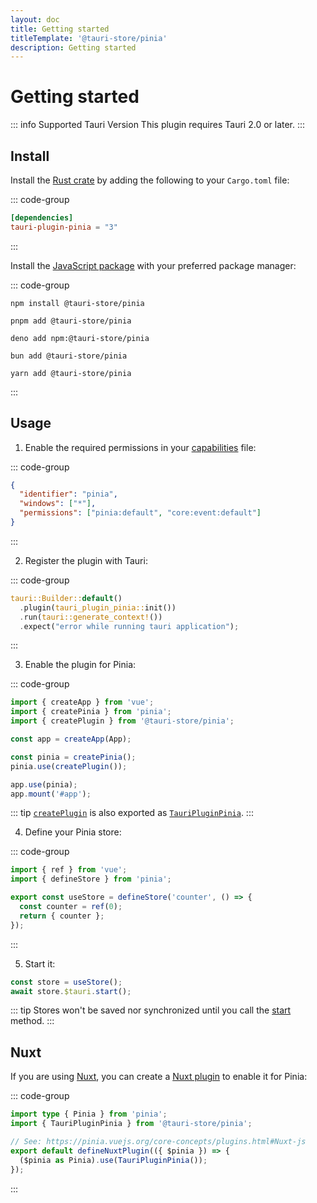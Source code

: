 ```yaml
---
layout: doc
title: Getting started
titleTemplate: '@tauri-store/pinia'
description: Getting started
---
```


# Getting started

::: info Supported Tauri Version
This plugin requires Tauri 2.0 or later.
:::

## Install

Install the [Rust crate](https://crates.io/crates/tauri-plugin-pinia) by adding the following to your `Cargo.toml` file:

::: code-group

```toml [src-tauri/Cargo.toml]
[dependencies]
tauri-plugin-pinia = "3"
```

:::

Install the [JavaScript package](https://www.npmjs.com/package/@tauri-store/pinia) with your preferred package manager:

::: code-group

```shell [npm]
npm install @tauri-store/pinia
```

```shell [pnpm]
pnpm add @tauri-store/pinia
```

```shell [deno]
deno add npm:@tauri-store/pinia
```

```shell [bun]
bun add @tauri-store/pinia
```

```shell [yarn]
yarn add @tauri-store/pinia
```

:::

## Usage

1. Enable the required permissions in your [capabilities](https://tauri.app/security/capabilities/) file:

::: code-group

```json [src-tauri/capabilities/pinia.json]
{
  "identifier": "pinia",
  "windows": ["*"],
  "permissions": ["pinia:default", "core:event:default"]
}
```

:::

2. Register the plugin with Tauri:

::: code-group

```rust [src-tauri/src/lib.rs]
tauri::Builder::default()
  .plugin(tauri_plugin_pinia::init())
  .run(tauri::generate_context!())
  .expect("error while running tauri application");
```

:::

3. Enable the plugin for Pinia:

::: code-group

```typescript [src/index.ts]
import { createApp } from 'vue';
import { createPinia } from 'pinia';
import { createPlugin } from '@tauri-store/pinia';

const app = createApp(App);

const pinia = createPinia();
pinia.use(createPlugin());

app.use(pinia);
app.mount('#app');
```

::: tip
[`createPlugin`](https://tb.dev.br/tauri-store/js-docs/plugin-pinia/functions/createPlugin.html) is also exported as [`TauriPluginPinia`](https://tb.dev.br/tauri-store/js-docs/plugin-pinia/variables/TauriPluginPinia.html).
:::

4. Define your Pinia store:

::: code-group

```typescript [src/stores/counter.ts]
import { ref } from 'vue';
import { defineStore } from 'pinia';

export const useStore = defineStore('counter', () => {
  const counter = ref(0);
  return { counter };
});
```

:::

5. Start it:

```typescript
const store = useStore();
await store.$tauri.start();
```

::: tip
Stores won't be saved nor synchronized until you call the [start](https://tb.dev.br/tauri-store/js-docs/plugin-pinia/interfaces/TauriStoreContract.html#start) method.
:::

## Nuxt

If you are using [Nuxt](https://nuxt.com/), you can create a [Nuxt plugin](https://nuxt.com/docs/guide/directory-structure/plugins) to enable it for Pinia:

::: code-group

```typescript [plugins/pinia.ts]
import type { Pinia } from 'pinia';
import { TauriPluginPinia } from '@tauri-store/pinia';

// See: https://pinia.vuejs.org/core-concepts/plugins.html#Nuxt-js
export default defineNuxtPlugin(({ $pinia }) => {
  ($pinia as Pinia).use(TauriPluginPinia());
});
```

:::
